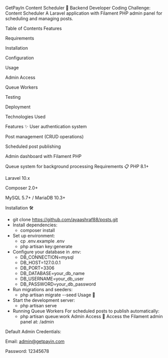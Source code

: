 GetPayIn Content Scheduler 🚀
Backend Developer Coding Challenge: Content Scheduler
A Laravel application with Filament PHP admin panel for scheduling and managing posts.

Table of Contents
Features

Requirements

Installation

Configuration

Usage

Admin Access

Queue Workers

Testing

Deployment

Technologies Used

Features ✨
User authentication system

Post management (CRUD operations)

Scheduled post publishing

Admin dashboard with Filament PHP

Queue system for background processing
Requirements 📋
PHP 8.1+

Laravel 10.x

Composer 2.0+

MySQL 5.7+ / MariaDB 10.3+

Installation 🛠️
* git clone https://github.com/ayaashraf88/posts.git
* Install dependencies:
    - composer install
* Set up environment:
    - cp .env.example .env
    - php artisan key:generate
* Configure your database in .env:
    - DB_CONNECTION=mysql
    - DB_HOST=127.0.0.1
    - DB_PORT=3306
    - DB_DATABASE=your_db_name
    - DB_USERNAME=your_db_user
    - DB_PASSWORD=your_db_password
* Run migrations and seeders:
    - php artisan migrate --seed
Usage 🚀
* Start the development server:
    - php artisan serve
* Running Queue Workers
For scheduled posts to publish automatically:
    - php artisan queue:work
Admin Access 🔑
Access the Filament admin panel at: /admin

Default Admin Credentials:

Email: admin@getpayin.com

Password: 12345678